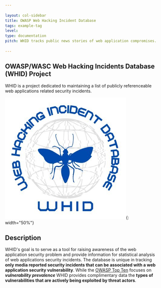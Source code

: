 ```yaml
---

layout: col-sidebar
title: OWASP Web Hacking Incident Database
tags: example-tag
level: 
type: documentation
pitch: WHID tracks public news stories of web application compromises.

---
```


## OWASP/WASC Web Hacking Incidents Database (WHID) Project
WHID is a project dedicated to maintaining a list of publicly referenceable web applications related security incidents.

![Mapping](assets/images/whid-logo.jpeg){: width="50%"}

## Description
WHID's goal is to serve as a tool for raising awareness of the web application security problem and provide information for statistical analysis of web applications security incidents. The database is unique in tracking **only media reported security incidents that can be associated with a web application security vulnerability**. While the [OWASP Top Ten](https://owasp.org/www-project-top-ten/) focuses on **_vulnerability prevalence_** WHID provides complimentary data the **types of vulnerabilities that are actively being exploited by threat actors**.
